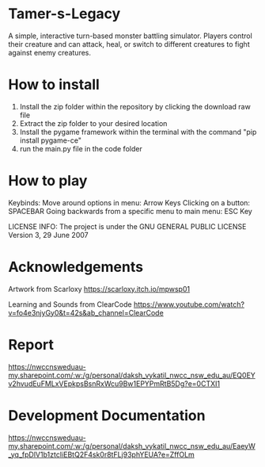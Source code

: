 # Tamer-s-Legacy
A simple, interactive turn-based monster battling simulator. Players control their creature and can attack, heal, or switch to different creatures to fight against enemy creatures. 

# How to install
1. Install the zip folder within the repository by clicking the download raw file
2. Extract the zip folder to your desired location
3. Install the pygame framework within the terminal with the command "pip install pygame-ce"
4. run the main.py file in the code folder

# How to play
Keybinds:
Move around options in menu: Arrow Keys
Clicking on a button: SPACEBAR
Going backwards from a specific menu to main menu: ESC Key

LICENSE INFO:
The project is under the GNU GENERAL PUBLIC LICENSE Version 3, 29 June 2007

# Acknowledgements
Artwork from Scarloxy
https://scarloxy.itch.io/mpwsp01

Learning and Sounds from ClearCode
https://www.youtube.com/watch?v=fo4e3njyGy0&t=42s&ab_channel=ClearCode

# Report
https://nwccnsweduau-my.sharepoint.com/:w:/g/personal/daksh_vykatil_nwcc_nsw_edu_au/EQ0EYv2hvudEuFMLxVEpkpsBsnRxWcu9Bw1EPYPmRtB5Dg?e=0CTXI1

# Development Documentation
https://nwccnsweduau-my.sharepoint.com/:w:/g/personal/daksh_vykatil_nwcc_nsw_edu_au/EaeyW_yq_fpDlV1b1ztcIiEBtQ2F4sk0r8tFLj93phYEUA?e=ZffOLm

